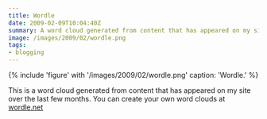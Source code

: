 ```yaml
---
title: Wordle
date: 2009-02-09T10:04:40Z
summary: A word cloud generated from content that has appeared on my site over the last few months.
image: /images/2009/02/wordle.png
tags:
- blogging
---
```

{% include 'figure' with '/images/2009/02/wordle.png'
  caption: 'Wordle.'
%}

This is a word cloud generated from content that has appeared on my site over the last few months. You can create your own word clouds at [wordle.net][1]

[1]: http://wordle.net
